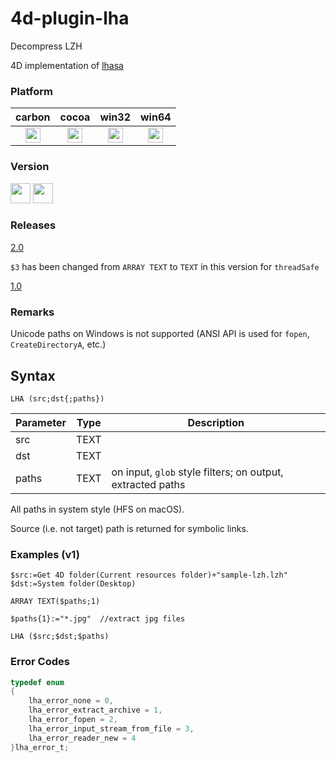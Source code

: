 # 4d-plugin-lha
Decompress LZH

4D implementation of [lhasa](https://github.com/fragglet/lhasa)

### Platform

| carbon | cocoa | win32 | win64 |
|:------:|:-----:|:---------:|:---------:|
|<img src="https://cloud.githubusercontent.com/assets/1725068/22371562/1b091f0a-e4db-11e6-8458-8653954a7cce.png" width="24" height="24" />|<img src="https://cloud.githubusercontent.com/assets/1725068/22371562/1b091f0a-e4db-11e6-8458-8653954a7cce.png" width="24" height="24" />|<img src="https://cloud.githubusercontent.com/assets/1725068/22371562/1b091f0a-e4db-11e6-8458-8653954a7cce.png" width="24" height="24" />|<img src="https://cloud.githubusercontent.com/assets/1725068/22371562/1b091f0a-e4db-11e6-8458-8653954a7cce.png" width="24" height="24" />|

### Version

<img src="https://cloud.githubusercontent.com/assets/1725068/18940649/21945000-8645-11e6-86ed-4a0f800e5a73.png" width="32" height="32" /> <img src="https://cloud.githubusercontent.com/assets/1725068/18940648/2192ddba-8645-11e6-864d-6d5692d55717.png" width="32" height="32" />

### Releases

[2.0](https://github.com/miyako/4d-plugin-lha/releases/tag/2.0)

``$3`` has been changed from ``ARRAY TEXT`` to ``TEXT`` in this version for ``threadSafe``

[1.0](https://github.com/miyako/4d-plugin-lha/releases/tag/1.0)

### Remarks

Unicode paths on Windows is not supported (ANSI API is used for ``fopen``, ``CreateDirectoryA``, etc.)

## Syntax

```
LHA (src;dst{;paths})
```

Parameter|Type|Description
------------|------------|----
src|TEXT|
dst|TEXT|
paths|TEXT|on input, ``glob`` style filters; on output, extracted paths

All paths in system style (HFS on macOS).

Source (i.e. not target) path is returned for symbolic links.

### Examples (v1)

```
$src:=Get 4D folder(Current resources folder)+"sample-lzh.lzh"
$dst:=System folder(Desktop)

ARRAY TEXT($paths;1)

$paths{1}:="*.jpg"  //extract jpg files

LHA ($src;$dst;$paths)
```

### Error Codes

```c
typedef enum
{
	lha_error_none = 0,
	lha_error_extract_archive = 1,
	lha_error_fopen = 2,
	lha_error_input_stream_from_file = 3,
	lha_error_reader_new = 4
}lha_error_t;
```
